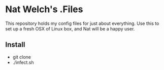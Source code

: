 # Nat Welch's .Files  

This repository holds my config files for just about everything. Use this to set up a fresh OSX of Linux box, and Nat will be a happy user.

## Install

 * git clone
 * ./infect.sh



